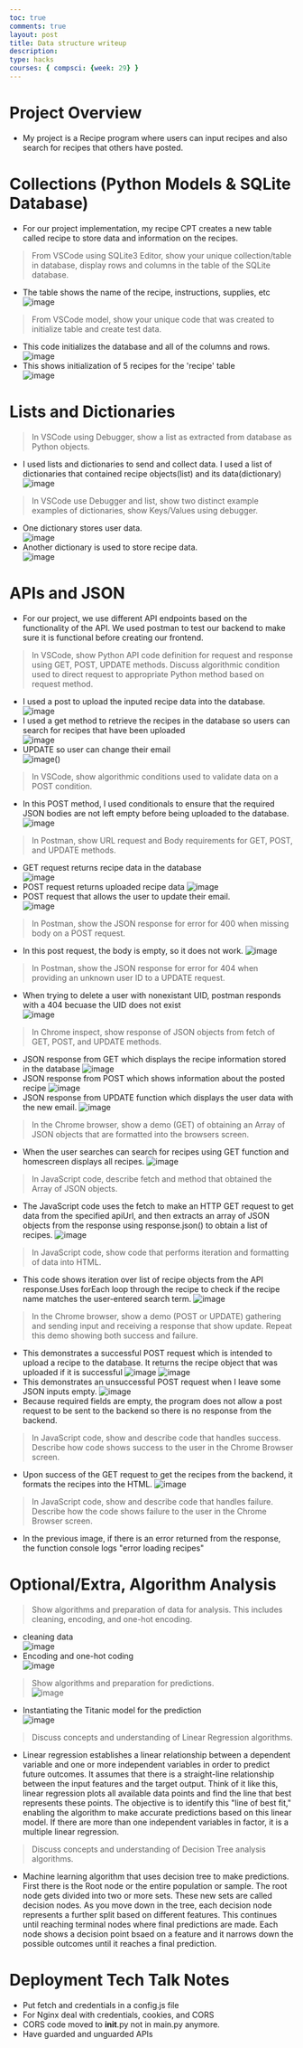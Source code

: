 ```yaml
---
toc: true
comments: true
layout: post
title: Data structure writeup
description: 
type: hacks
courses: { compsci: {week: 29} }
---
```

# Project Overview
- My project is a Recipe program where users can input recipes and also search for recipes that others have posted.
# Collections (Python Models & SQLite Database)
- For our project implementation, my recipe CPT creates a new table called recipe to store data and information on the recipes. 
> From VSCode using SQLite3 Editor, show your unique collection/table in database, display rows and columns in the table of the SQLite database.
- The table shows the name of the recipe, instructions, supplies, etc  
![image](https://files.catbox.moe/0iadd1.png)
> From VSCode model, show your unique code that was created to initialize table and create test data.
- This code initializes the database and all of the columns and rows.  
![image](https://files.catbox.moe/y34bpc.png)
- This shows initialization of 5 recipes for the 'recipe' table  
![image](https://files.catbox.moe/hg999t.png)
# Lists and Dictionaries
>In VSCode using Debugger, show a list as extracted from database as Python objects.
- I used lists and dictionaries to send and collect data. I used a list of dictionaries that contained recipe objects(list) and its data(dictionary)
![image](https://files.catbox.moe/slpys8.png)
>In VSCode use Debugger and list, show two distinct example examples of dictionaries, show Keys/Values using debugger.
- One dictionary stores user data.  
![image](https://files.catbox.moe/8o5pki.png)
- Another dictionary is used to store recipe data.  
![image](https://files.catbox.moe/p3xlep.png)

# APIs and JSON
- For our project, we use different API endpoints based on the functionality of the API. We used postman to test our backend to make sure it is functional before creating our frontend.
> In VSCode, show Python API code definition for request and response using GET, POST, UPDATE methods. Discuss algorithmic condition used to direct request to appropriate Python method based on request method.
- I used a post to upload the inputed recipe data into the database.  
![image](https://files.catbox.moe/no4hor.png)
- I used a get method to retrieve the recipes in the database so users can search for recipes that have been uploaded    
![image](https://files.catbox.moe/rwlk6m.png)
- UPDATE so user can change their email  
![image()](https://files.catbox.moe/ncsd9x.png)
>In VSCode, show algorithmic conditions used to validate data on a POST condition.  
- In this POST method, I used conditionals to ensure that the required JSON bodies are not left empty before being uploaded to the database.  
![image](https://files.catbox.moe/eht1y2.png)  
> In Postman, show URL request and Body requirements for GET, POST, and UPDATE methods.  
- GET request returns recipe data in the database  
![image](https://files.catbox.moe/h8nq3i.png)
- POST request returns uploaded recipe data
![image](https://files.catbox.moe/key0p9.png)
- POST request that allows the user to update their email.  
![image](https://files.catbox.moe/eoihjv.png)
> In Postman, show the JSON response for error for 400 when missing body on a POST request.  
- In this post request, the body is empty, so it does not work.
![image](https://files.catbox.moe/uk09z0.png)
> In Postman, show the JSON response for error for 404 when providing an unknown user ID to a UPDATE request.
- When trying to delete a user with nonexistant UID, postman responds with a 404 becuase the UID does not exist  
![image](https://files.catbox.moe/rbnjsr.png)
> In Chrome inspect, show response of JSON objects from fetch of GET, POST, and UPDATE methods.
- JSON response from GET which displays the recipe information stored in the database
![image](https://files.catbox.moe/bzshvn.png)
- JSON response from POST which shows information about the posted recipe
![image](https://files.catbox.moe/c2fy76.png)
- JSON response from UPDATE function which displays the user data with the new email.
![image](https://files.catbox.moe/x59uze.png)
>In the Chrome browser, show a demo (GET) of obtaining an Array of JSON objects that are formatted into the browsers screen.
- When the user searches can search for recipes using GET function and homescreen displays all recipes.
![image](https://files.catbox.moe/njfd8n.png)
> In JavaScript code, describe fetch and method that obtained the Array of JSON objects.
- The JavaScript code uses the fetch to make an HTTP GET request to get data from the specified apiUrl, and then extracts an array of JSON objects from the response using response.json() to obtain a list of recipes.
![image](https://files.catbox.moe/5o0x5y.png)
> In JavaScript code, show code that performs iteration and formatting of data into HTML.
- This code shows iteration over list of recipe objects from the API response.Uses forEach loop through the recipe to check if the recipe name matches the user-entered search term.
![image](https://files.catbox.moe/p6bs95.png)
>In the Chrome browser, show a demo (POST or UPDATE) gathering and sending input and receiving a response that show update. Repeat this demo showing both success and failure.
- This demonstrates a successful POST request which is intended to upload a recipe to the database. It returns the recipe object that was uploaded if it is successful
![image](https://files.catbox.moe/fdejwy.png)
![image](https://files.catbox.moe/6wlk5f.png)
- This demonstrates an unsuccessful POST request when I leave some JSON inputs empty.
![image](https://files.catbox.moe/294hol.png)
- Because required fields are empty, the program does not allow a post request to be sent to the backend so there is no response from the backend.
> In JavaScript code, show and describe code that handles success. Describe how code shows success to the user in the Chrome Browser screen.
- Upon success of the GET request to get the recipes from the backend, it formats the recipes into the HTML.
![image](https://files.catbox.moe/tygk9o.png)
>In JavaScript code, show and describe code that handles failure. Describe how the code shows failure to the user in the Chrome Browser screen.
- In the previous image, if there is an error returned from the response, the function console logs "error loading recipes"
# Optional/Extra, Algorithm Analysis
> Show algorithms and preparation of data for analysis. This includes cleaning, encoding, and one-hot encoding.
- cleaning data  
![image](https://files.catbox.moe/umwae2.png)
- Encoding and one-hot coding  
![image](https://files.catbox.moe/24ehim.png)
> Show algorithms and preparation for predictions.  
![image](https://files.catbox.moe/0iv1g6.png)
- Instantiating the Titanic model for the prediction    
![image](https://files.catbox.moe/65thw7.png)
> Discuss concepts and understanding of Linear Regression algorithms.
- Linear regression establishes a linear relationship between a dependent variable and one or more independent variables in order to predict future outcomes. It assumes that there is a straight-line relationship between the input features and the target output. Think of it like this, linear regression plots all available data points and find the line that best represents these points. The objective is to identify this "line of best fit," enabling the algorithm to make accurate predictions based on this linear model. If there are more than one independent variables in factor, it is a multiple linear regression.
> Discuss concepts and understanding of Decision Tree analysis algorithms.
- Machine learning algorithm that uses decision tree to make predictions. First there is the Root node or the entire population or sample. The root node gets divided into two or more sets. These new sets are called decision nodes. As you move down in the tree, each decision node represents a further split based on different features. This continues until reaching terminal nodes where final predictions are made. Each node shows a decision point bsaed on a feature and it narrows down the possible outcomes until it reaches a final prediction.
# Deployment Tech Talk Notes
- Put fetch and credentials in a config.js file
- For Nginx deal with credentials, cookies, and CORS
- CORS code moved to __init__.py not in main.py anymore. 
- Have guarded and unguarded APIs